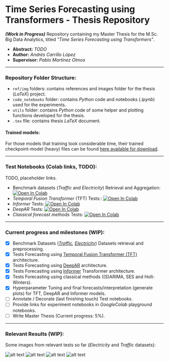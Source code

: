# Time Series Forecasting using Transformers - Thesis Repository

***(Work in Progress)*** Repository containing my Master Thesis for the M.Sc. Big Data Analytics, titled *"Time Series Forecasting using Transformers"*.

- **Abstract:** *TODO*
- **Author:** *Andrés Carrillo López*
- **Supervisor:** *Pablo Martínez Olmos*

---

### Repository Folder Structure:

- `ref/img` folders: contains references and images folder for the thesis (*LaTeX*) project.
- `code_notebooks` folder: contains *Python* code and notebooks (*.ipynb*) used for the experiments.
- `utils` folder: contains *Python* code of some helper and plotting functions developed for the thesis. 
- `.tex` file: contains thesis *LaTeX* document.

#### Trained models: 
For those models that training took considerable time, their trained checkpoint-model (heavy) files can be found [here available for download](https://drive.google.com/drive/folders/18SMaGidTDNXnJOI8_b7KUbnwvdns1AIu?usp=sharing).

---

### Test Notebooks (Colab links, TODO):

TODO, placeholder links.

- Benchmark datasets (*Traffic* and *Electricity*) Retrieval and Aggregation: [![Open In Colab](https://colab.research.google.com/assets/colab-badge.svg)](https://colab.research.google.com/drive/1PhP8KzPXd0NlTXEx3s2PG0HgPWtvZyyz?usp=sharing)
- *Temporal Fusion Transformer* (TFT) Tests:: [![Open In Colab](https://colab.research.google.com/assets/colab-badge.svg)](https://colab.research.google.com/drive/1PhP8KzPXd0NlTXEx3s2PG0HgPWtvZyyz?usp=sharing)
- *Informer* Tests: [![Open In Colab](https://colab.research.google.com/assets/colab-badge.svg)](https://colab.research.google.com/drive/1PhP8KzPXd0NlTXEx3s2PG0HgPWtvZyyz?usp=sharing)
- *DeepAR* Tests: [![Open In Colab](https://colab.research.google.com/assets/colab-badge.svg)](https://colab.research.google.com/drive/1PhP8KzPXd0NlTXEx3s2PG0HgPWtvZyyz?usp=sharing)
- *Classical forecast methods* Tests: [![Open In Colab](https://colab.research.google.com/assets/colab-badge.svg)](https://colab.research.google.com/drive/1PhP8KzPXd0NlTXEx3s2PG0HgPWtvZyyz?usp=sharing)

---
### Current progress and milestones (WIP):

- [x] Benchmark Datasets (*[Traffic](https://archive.ics.uci.edu/ml/datasets/PEMS-SF), [Electricity](https://archive.ics.uci.edu/ml/datasets/ElectricityLoadDiagrams20112014)*) Datasets retrieval and preprocessing.
- [x] Tests Forecasting using [Temporal Fusion Transformer (TFT)](https://arxiv.org/abs/1912.09363) architecture.
- [x] Tests Forecasting using [DeepAR](https://arxiv.org/abs/1704.04110) architecture.
- [x] Tests Forecasting using [Informer](https://arxiv.org/pdf/2012.07436.pdf) Transformer architecture.
- [x] Tests Forecasting using classical methods ((S)ARIMA, SES and Holt-Winters).
- [x] Hyperparameter Tuning and final forecasts/interpretation (generate plots) for TFT, DeepAR and Informer models.
- [ ] Annotate / Decorate (last finishing touch) Test notebooks.
- [ ] Provide links for experiment notebooks in *GoogleColab* playground notebooks.
- [ ] Write Master Thesis (Current progress: 5%).

---
### Relevant Results (WIP):

Some images from relevant tests so far (*Electricity* and *Traffic* datasets):

![alt text](https://github.com/andresC98/TSF_Transformers_TFM//blob/main/img/repo_tft_electr_sample.png?raw=true)
![alt text](https://github.com/andresC98/TSF_Transformers_TFM//blob/main/img/repo_tft_electrimp_sample.png?raw=true)
![alt text](https://github.com/andresC98/TSF_Transformers_TFM//blob/main/img/repo_tft_traffic_sample.png?raw=true)
![alt text](https://github.com/andresC98/TSF_Transformers_TFM//blob/main/img/repo_tft_trafficimp_sample.png?raw=true)
